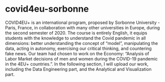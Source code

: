 # covid4eu-sorbonne
COVID4EU+ is an international program, proposed by Sorbonne University - Paris, France, in collaboration with many other universities in Europe, during the second semester of 2020. The course is entirely English, it equips students with the knowledge to understand the Covid pandemic in all dimensions: better understanding the concept of “model”, manipulating the data, acting in autonomy, exercising our critical thinking, and countering fake news. Our team had chosen to work on the Economy: “Analysis of Labor Market decisions of men and women during the COVID-19 pandemic in the 4EU+ countries.”. In the following section, I will upload our work, including the Data Engineering part, and the Analytical and Visualization part. 
